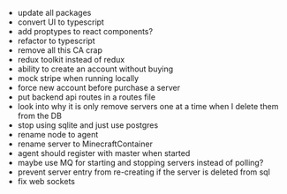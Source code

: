 - update all packages
- convert UI to typescript
- add proptypes to react components?
- refactor to typescript
- remove all this CA crap
- redux toolkit instead of redux
- ability to create an account without buying
- mock stripe when running locally
- force new account before purchase a server
- put backend api routes in a routes file
- look into why it is only remove servers one at a time when I delete them from the DB
- stop using sqlite and just use postgres
- rename node to agent
- rename server to MinecraftContainer
- agent should register with master when started
- maybe use MQ for starting and stopping servers instead of polling?
- prevent server entry from re-creating if the server is deleted from sql
- fix web sockets
